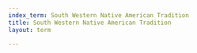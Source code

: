 ```yaml
---
index_term: South Western Native American Tradition
title: South Western Native American Tradition
layout: term

---
```

